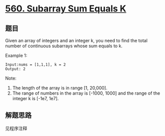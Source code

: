 # [560. Subarray Sum Equals K](https://leetcode-cn.com/problems/subarray-sum-equals-k/)

## 题目
Given an array of integers and an integer k, you need to find the total number of continuous subarrays whose sum equals to k.

Example 1:
```
Input:nums = [1,1,1], k = 2
Output: 2
```

Note:
1. The length of the array is in range [1, 20,000].
1. The range of numbers in the array is [-1000, 1000] and the range of the integer k is [-1e7, 1e7].

## 解题思路

见程序注释
